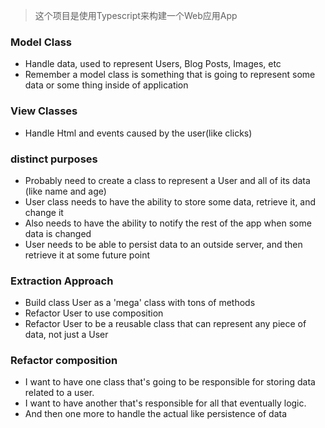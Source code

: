 > 这个项目是使用Typescript来构建一个Web应用App

### Model Class

* Handle data, used to represent Users, Blog Posts, Images, etc
* Remember a model class is something that is going to represent some data or some thing inside of application

### View Classes

* Handle Html and events caused by the user(like clicks)

### distinct purposes

* Probably need to create a class to represent a User and all of its data (like name and age)
* User class needs to have the ability to store some data, retrieve it, and change it
* Also needs to have the ability to notify the rest of the app when some data is changed
* User needs to be able to persist data to an outside server, and then retrieve it at some future point

### Extraction Approach

* Build class User as a 'mega' class with tons of methods
* Refactor User to use composition
* Refactor User to be a reusable class that can represent any piece of data, not just a User

### Refactor composition

* I want to have one class that's going to be responsible for storing data related to a user.
* I want to have another that's responsible for all that eventually logic.
* And then one more to handle the actual like persistence of data
